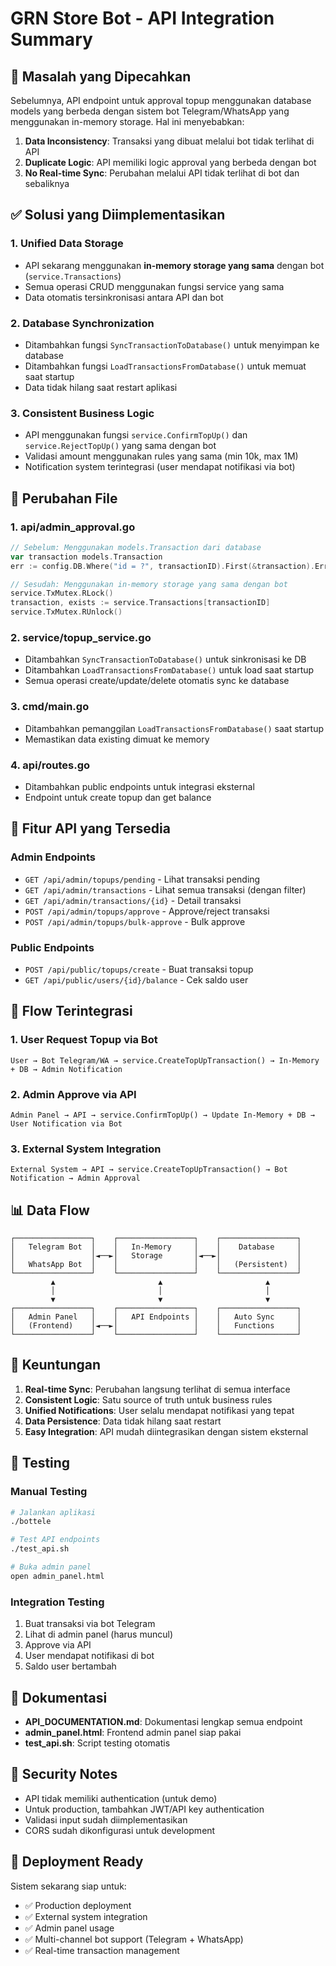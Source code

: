 # GRN Store Bot - API Integration Summary

## 🎯 Masalah yang Dipecahkan

Sebelumnya, API endpoint untuk approval topup menggunakan database models yang berbeda dengan sistem bot Telegram/WhatsApp yang menggunakan in-memory storage. Hal ini menyebabkan:

1. **Data Inconsistency**: Transaksi yang dibuat melalui bot tidak terlihat di API
2. **Duplicate Logic**: API memiliki logic approval yang berbeda dengan bot
3. **No Real-time Sync**: Perubahan melalui API tidak terlihat di bot dan sebaliknya

## ✅ Solusi yang Diimplementasikan

### 1. **Unified Data Storage**
- API sekarang menggunakan **in-memory storage yang sama** dengan bot (`service.Transactions`)
- Semua operasi CRUD menggunakan fungsi service yang sama
- Data otomatis tersinkronisasi antara API dan bot

### 2. **Database Synchronization**
- Ditambahkan fungsi `SyncTransactionToDatabase()` untuk menyimpan ke database
- Ditambahkan fungsi `LoadTransactionsFromDatabase()` untuk memuat saat startup
- Data tidak hilang saat restart aplikasi

### 3. **Consistent Business Logic**
- API menggunakan fungsi `service.ConfirmTopUp()` dan `service.RejectTopUp()` yang sama dengan bot
- Validasi amount menggunakan rules yang sama (min 10k, max 1M)
- Notification system terintegrasi (user mendapat notifikasi via bot)

## 🔧 Perubahan File

### 1. **api/admin_approval.go**
```go
// Sebelum: Menggunakan models.Transaction dari database
var transaction models.Transaction
err := config.DB.Where("id = ?", transactionID).First(&transaction).Error

// Sesudah: Menggunakan in-memory storage yang sama dengan bot
service.TxMutex.RLock()
transaction, exists := service.Transactions[transactionID]
service.TxMutex.RUnlock()
```

### 2. **service/topup_service.go**
- Ditambahkan `SyncTransactionToDatabase()` untuk sinkronisasi ke DB
- Ditambahkan `LoadTransactionsFromDatabase()` untuk load saat startup
- Semua operasi create/update/delete otomatis sync ke database

### 3. **cmd/main.go**
- Ditambahkan pemanggilan `LoadTransactionsFromDatabase()` saat startup
- Memastikan data existing dimuat ke memory

### 4. **api/routes.go**
- Ditambahkan public endpoints untuk integrasi eksternal
- Endpoint untuk create topup dan get balance

## 🚀 Fitur API yang Tersedia

### Admin Endpoints
- `GET /api/admin/topups/pending` - Lihat transaksi pending
- `GET /api/admin/transactions` - Lihat semua transaksi (dengan filter)
- `GET /api/admin/transactions/{id}` - Detail transaksi
- `POST /api/admin/topups/approve` - Approve/reject transaksi
- `POST /api/admin/topups/bulk-approve` - Bulk approve

### Public Endpoints
- `POST /api/public/topups/create` - Buat transaksi topup
- `GET /api/public/users/{id}/balance` - Cek saldo user

## 🔄 Flow Terintegrasi

### 1. **User Request Topup via Bot**
```
User → Bot Telegram/WA → service.CreateTopUpTransaction() → In-Memory + DB → Admin Notification
```

### 2. **Admin Approve via API**
```
Admin Panel → API → service.ConfirmTopUp() → Update In-Memory + DB → User Notification via Bot
```

### 3. **External System Integration**
```
External System → API → service.CreateTopUpTransaction() → Bot Notification → Admin Approval
```

## 📊 Data Flow

```
┌─────────────────┐    ┌─────────────────┐    ┌─────────────────┐
│   Telegram Bot  │    │   In-Memory     │    │    Database     │
│                 │◄──►│   Storage       │◄──►│                 │
│   WhatsApp Bot  │    │                 │    │   (Persistent)  │
└─────────────────┘    └─────────────────┘    └─────────────────┘
         ▲                       ▲                       ▲
         │                       │                       │
         ▼                       ▼                       ▼
┌─────────────────┐    ┌─────────────────┐    ┌─────────────────┐
│   Admin Panel   │    │   API Endpoints │    │   Auto Sync     │
│   (Frontend)    │◄──►│                 │    │   Functions     │
└─────────────────┘    └─────────────────┘    └─────────────────┘
```

## 🎯 Keuntungan

1. **Real-time Sync**: Perubahan langsung terlihat di semua interface
2. **Consistent Logic**: Satu source of truth untuk business rules
3. **Unified Notifications**: User selalu mendapat notifikasi yang tepat
4. **Data Persistence**: Data tidak hilang saat restart
5. **Easy Integration**: API mudah diintegrasikan dengan sistem eksternal

## 🧪 Testing

### Manual Testing
```bash
# Jalankan aplikasi
./bottele

# Test API endpoints
./test_api.sh

# Buka admin panel
open admin_panel.html
```

### Integration Testing
1. Buat transaksi via bot Telegram
2. Lihat di admin panel (harus muncul)
3. Approve via API
4. User mendapat notifikasi di bot
5. Saldo user bertambah

## 📝 Dokumentasi

- **API_DOCUMENTATION.md**: Dokumentasi lengkap semua endpoint
- **admin_panel.html**: Frontend admin panel siap pakai
- **test_api.sh**: Script testing otomatis

## 🔐 Security Notes

- API tidak memiliki authentication (untuk demo)
- Untuk production, tambahkan JWT/API key authentication
- Validasi input sudah diimplementasikan
- CORS sudah dikonfigurasi untuk development

## 🚀 Deployment Ready

Sistem sekarang siap untuk:
- ✅ Production deployment
- ✅ External system integration
- ✅ Admin panel usage
- ✅ Multi-channel bot support (Telegram + WhatsApp)
- ✅ Real-time transaction management